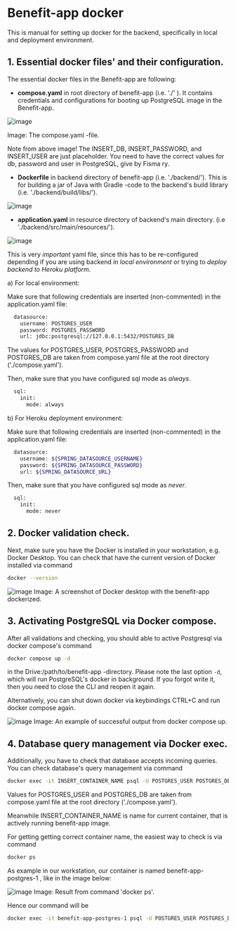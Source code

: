 # Benefit-app docker

This is manual for setting up docker for the backend,
specifically in local and deployment environment.

## 1. Essential docker files' and their configuration.

The essential docker files in the Benefit-app are following:

* **compose.yaml** in root directory of benefit-app  (i.e. './' ).
It contains credentials and configurations for booting up 
PostgreSQL image in the Benefit-app.

![image](img/images_for_manuals/compose_yaml.png)

Image: The compose.yaml -file.

Note from above image! The INSERT_DB, INSERT_PASSWORD,
and INSERT_USER are just placeholder. You need to 
have the correct values for db, password and user
in PostgreSQL, give by Fisma ry.

* **Dockerfile** in backend directory of benefit-app (i.e. './backend/').
This is for building a jar of Java with Gradle -code to the backend's build library (i.e. './backend/build/libs/').

![image](img/images_for_manuals/dockerfile.png)

* **application.yaml** in resource directory of backend's main directory.
(i.e './backend/src/main/resources/').

![image](img/images_for_manuals/application_yaml.png)

This is very *important* yaml file, since this has to be re-configured
depending if you are using backend in *local environment* or trying to
*deploy backend to Heroku platform*.

a) For local environment:

Make sure that following credentials are inserted (non-commented)
in the application.yaml file:

```sh
  datasource:
    username: POSTGRES_USER
    password: POSTGRES_PASSWORD
    url: jdbc:postgresql://127.0.0.1:5432/POSTGRES_DB
```

The values for POSTGRES_USER, POSTGRES_PASSWORD
and POSTGRES_DB are taken from compose.yaml file
at the root directory ('./compose.yaml').

Then, make sure that you have configured sql mode as *always*.

```sh
  sql:
    init:
      mode: always
```

b) For Heroku deployment environment:

Make sure that following credentials are inserted (non-commented)
in the application.yaml file:

```sh
  datasource:
    username: ${SPRING_DATASOURCE_USERNAME}
    password: ${SPRING_DATASOURCE_PASSWORD}
    url: ${SPRING_DATASOURCE_URL}
```

Then, make sure that you have configured sql mode as *never*.

```sh
  sql:
    init:
      mode: never
```

## 2. Docker validation check.

Next, make sure you have the Docker
is installed in your workstation,
e.g. Docker Desktop. You can check
that have the current version of Docker
installed via command

```sh
docker --version
```

![image](img/images_for_manuals/docker_desktop.png)
Image: A screenshot of Docker desktop with the benefit-app dockerized.

## 3. Activating PostgreSQL via Docker compose.

After all validations and checking,
you should able to active Postgresql
via docker compose's command

```sh
docker compose up -d
```

in the Drive:/path/to/benefit-app -directory.
Please note the last option `-d`, which
will run PostgreSQL's docker in background.
If you forgot write it, then you need to close
the CLI and reopen it again.

Alternatively, you can shut down docker via 
keybindings CTRL+C and run docker compose again.

![image](img/images_for_manuals/docker_compose_up_output.png)
Image: An example of successful output from docker compose up.

## 4. Database query management via Docker exec.

Additionally, you have to check that database accepts 
incoming queries. You can check database's query management
via command

```sh
docker exec -it INSERT_CONTAINER_NAME psql -U POSTGRES_USER POSTGRES_DB
```

Values for POSTGRES_USER and POSTGRES_DB are taken from compose.yaml file
at the root directory ('./compose.yaml').

Meanwhile INSERT_CONTAINER_NAME is name for current container,
that is actively running benefit-app image.

For getting getting correct container name,
the easiest way to check is via command

```sh
docker ps
```
As example in our workstation, our container is named
benefit-app-postgres-1 , like in the image below:

![image](img/images_for_manuals/docker_ps.png)
Image: Result from command 'docker ps'.

Hence our command will be
```sh
docker exec -it benefit-app-postgres-1 psql -U POSTGRES_USER POSTGRES_DB
```
